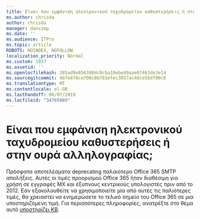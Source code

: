 ```yaml
---
title: Είναι που εμφάνιση ηλεκτρονικού ταχυδρομείου καθυστερήσεις ή στην ουρά αλληλογραφίας;
ms.author: chrisda
author: chrisda
manager: dansimp
ms.date: ''
ms.audience: ITPro
ms.topic: article
ROBOTS: NOINDEX, NOFOLLOW
localization_priority: Normal
ms.custom: 1937
ms.assetid: ''
ms.openlocfilehash: 285ad9e856390dc0cba10ebed9aae07461de3e14
ms.sourcegitcommit: 4b7e478ce700c0b781efec3857ac4dce5bdf00c6
ms.translationtype: MT
ms.contentlocale: el-GR
ms.lasthandoff: 06/07/2019
ms.locfileid: "34765089"
---
```

# <a name="are-you-seeing-email-delays-or-queued-mail"></a>Είναι που εμφάνιση ηλεκτρονικού ταχυδρομείου καθυστερήσεις ή στην ουρά αλληλογραφίας;

Πρόσφατα αποτελέσματα deprecating παλαιότερο Office 365 SMTP απολήξεις. Αυτές οι τιμές προορισμού Office 365 ήταν διαθέσιμη για χρήση σε εγγραφές MX και έξυπνους κεντρικούς υπολογιστές πριν από το 2012. Εάν εξακολουθείτε να χρησιμοποιείτε μία από αυτές τις παλιότερες τιμές, θα χρειαστεί να ενημερώσετε το τελικό σημείο του Office 365 σε μια υποστηριζόμενη τιμή. Για περισσότερες πληροφορίες, ανατρέξτε στο θέμα αυτό [υποστηρίζει KB](https://support.microsoft.com/help/4057301/attr35-response-code-when-mail-is-sent-to-eop-exo).

